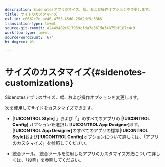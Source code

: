```yaml
---
description: Sidenotesアプリのサイズ、幅、および操作オプションを変更します。
title: サイトのカスタマイズ
exl-id: c0662c7e-ae46-4755-85d0-25d2df9c33b6
translation-type: tm+mt
source-git-commit: a2449482e617939cfda7e367da34875bf187c4c9
workflow-type: tm+mt
source-wordcount: '67'
ht-degree: 0%

---
```


# サイズのカスタマイズ{#sidenotes-customizations}

Sidenotesアプリのサイズ、幅、および操作オプションを変更します。

次を使用してサイドをカスタマイズできます。

* **[!UICONTROL Style]** 」および「」のすべてのアプリの **[!UICONTROL Config]** オプションを選択し **[!UICONTROL App Designer]**&#x200B;ます。**[!UICONTROL App Designer]**&#x200B;のすべてのアプリの標準&#x200B;**[!UICONTROL Style]**&#x200B;および&#x200B;**[!UICONTROL Config]**&#x200B;オプションについて詳しくは、「アプリのカスタマイズ」を参照してください。

* 統合ツール。 統合ツールを使用したアプリのカスタマイズ方法について詳しくは、「投票」を参照してください。
